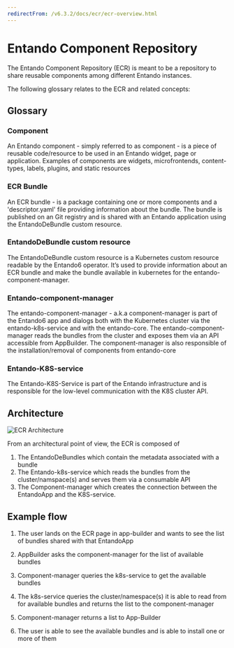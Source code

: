 ```yaml
---
redirectFrom: /v6.3.2/docs/ecr/ecr-overview.html
---
```


# Entando Component Repository


The Entando Component Repository (ECR) is meant to be a repository to
share reusable components among different Entando instances.

The following glossary relates to the ECR and related concepts:

## Glossary

### Component

An Entando component - simply referred to as component - is a piece of
reusable code/resource to be used in an Entando widget, page or
application. Examples of components are widgets, microfrontends,
content-types, labels, plugins, and static resources

### ECR Bundle

An ECR bundle - is a package containing one or more components and a
'descriptor.yaml' file providing information about the bundle. The
bundle is published on an Git registry and is shared with an Entando
application using the EntandoDeBundle custom resource.

### EntandoDeBundle custom resource

The EntandoDeBundle custom resource is a Kubernetes custom resource
readable by the Entando6 operator. It’s used to provide information
about an ECR bundle and make the bundle available in kubernetes for the
entando-component-manager.

### Entando-component-manager

The entando-component-manager - a.k.a component-manager is part of the
Entando6 app and dialogs both with the Kubernetes cluster via the
entando-k8s-service and with the entando-core. The
entando-component-manager reads the bundles from the cluster and exposes
them via an API accessible from AppBuilder. The component-manager is
also responsible of the installation/removal of components from
entando-core

### Entando-K8S-service

The Entando-K8S-Service is part of the Entando infrastructure and is
responsible for the low-level communication with the K8S cluster API.

## Architecture

![ECR Architecture](./img/ecr-architecture.png)

From an architectural point of view, the ECR is composed of 
1. The EntandoDeBundles which contain the metadata associated with a bundle
2. The Entando-k8s-service which reads the bundles from the
cluster/namspace(s) and serves them via a consumable API 
3. The Component-manager which creates the connection between the EntandoApp
and the K8S-service.

## Example flow

1.  The user lands on the ECR page in app-builder and wants to see the
    list of bundles shared with that EntandoApp

2.  AppBuilder asks the component-manager for the list of available
    bundles

3.  Component-manager queries the k8s-service to get the available
    bundles

4.  The k8s-service queries the cluster/namespace(s) it is able to read
    from for available bundles and returns the list to the
    component-manager

5.  Component-manager returns a list to App-Builder

6.  The user is able to see the available bundles and is able to install
    one or more of them
